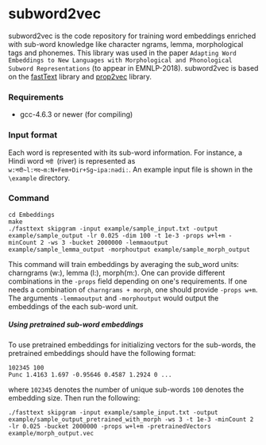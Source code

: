 # subword2vec
subword2vec is the code repository for training word embeddings enriched with sub-word knowledge like character ngrams, lemma, morphological tags and phonemes. This library was used in the paper `Adapting Word Embeddings to New Languages with Morphological and Phonological Subword Representations` (to appear in EMNLP-2018). subword2vec is based on the [fastText](https://github.com/facebookresearch/fastText) library and [prop2vec](https://github.com/oavraham1/prop2vec) library. 

### Requirements
- gcc-4.6.3 or newer (for compiling)

### Input format
Each word is represented with its sub-word information. For instance, a Hindi word `नदी `(river) is represented as `w:नदी~l:नद~m:N+Fem+Dir+Sg~ipa:nədiː`. An example input file is shown in the `\example` directory.

### Command
```
cd Embeddings
make
./fasttext skipgram -input example/sample_input.txt -output example/sample_output -lr 0.025 -dim 100 -t 1e-3 -props w+l+m -minCount 2 -ws 3 -bucket 2000000 -lemmaoutput example/sample_lemma_output -morphoutput example/sample_morph_output
```

This command will train embeddings by averaging the sub_word units: charngrams (w:), lemma (l:), morph(m:). One can provide different combinations in the `-props` field depending on one's requirements. If one needs a combination of `charngrams + morph`, one should provide `-props w+m`. The arguments `-lemmaoutput` and `-morphoutput` would output the embeddings of the each sub-word unit. 

##### Using pretrained sub-word embeddings
To use pretrained embeddings for initializing vectors for the sub-words, the pretrained embeddings should have the following format:
```
102345 100
Punc 1.4163 1.697 -0.95646 0.4587 1.2924 0 ...
```
where `102345` denotes the number of unique sub-words `100` denotes the embedding size. Then run the following:
```
./fasttext skipgram -input example/sample_input.txt -output  example/sample_output_pretrained_with_morph -ws 3 -t 1e-3 -minCount 2 -lr 0.025 -bucket 2000000 -props w+l+m -pretrainedVectors example/morph_output.vec
```

